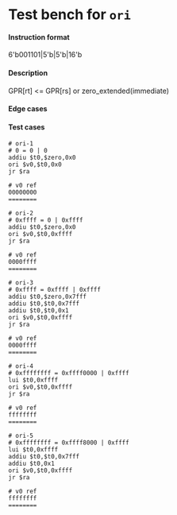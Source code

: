 # Test bench for `ori`

#### Instruction format

6'b001101|5'b<rs>|5'b<rt>|16'b<immediate>

#### Description

GPR[rt] <= GPR[rs] or zero_extended(immediate)

#### Edge cases


#### Test cases

```assembly
# ori-1
# 0 = 0 | 0
addiu $t0,$zero,0x0
ori $v0,$t0,0x0
jr $ra

# v0 ref
00000000
========
```

```assembly
# ori-2
# 0xffff = 0 | 0xffff
addiu $t0,$zero,0x0
ori $v0,$t0,0xffff
jr $ra

# v0 ref
0000ffff
========
```

```assembly
# ori-3
# 0xffff = 0xffff | 0xffff
addiu $t0,$zero,0x7fff
addiu $t0,$t0,0x7fff
addiu $t0,$t0,0x1
ori $v0,$t0,0xffff
jr $ra

# v0 ref
0000ffff
========
```

```assembly
# ori-4
# 0xffffffff = 0xffff0000 | 0xffff
lui $t0,0xffff
ori $v0,$t0,0xffff
jr $ra

# v0 ref
ffffffff
========
```

```assembly
# ori-5
# 0xffffffff = 0xffff8000 | 0xffff
lui $t0,0xffff
addiu $t0,$t0,0x7fff
addiu $t0,0x1
ori $v0,$t0,0xffff
jr $ra

# v0 ref
ffffffff
========
```

